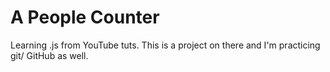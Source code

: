 # A People Counter

Learning .js from YouTube tuts. This is a project on there and I'm practicing git/ GitHub as well.
